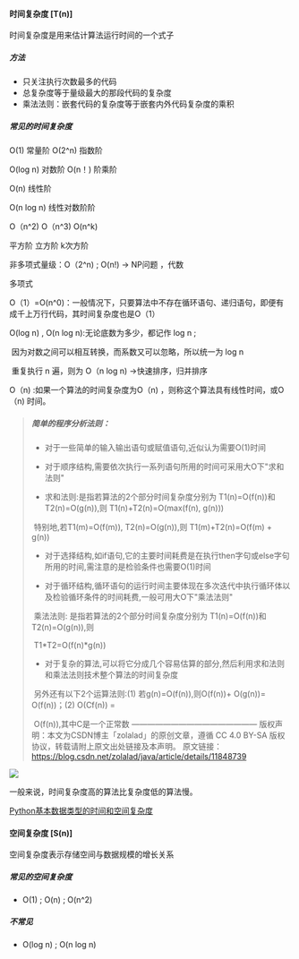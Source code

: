 ####  时间复杂度   [T(n)]

时间复杂度是用来估计算法运行时间的一个式子

##### 方法

+ 只关注执行次数最多的代码
+ 总复杂度等于量级最大的那段代码的复杂度
+ 乘法法则：嵌套代码的复杂度等于嵌套内外代码复杂度的乘积



##### 常见的时间复杂度



O(1)             常量阶                                                       O(2^n)   指数阶

O(log n)       对数阶                                                       O(n！)   阶乘阶

O(n)             线性阶                                                       

O(n log n)   线性对数阶阶                                                       

O（n^2)       O（n^3)       O(n^k)

平方阶          立方阶          k次方阶



非多项式量级：O（2^n)   ;   O(n!)               →       NP问题  ，代数

多项式



O（1）=O(n^0)：一般情况下，只要算法中不存在循环语句、递归语句，即便有成千上万行代码，其时间复杂度也是O（1）

O(log n)  ,  O(n log n):无论底数为多少，都记作 log n ;

​                                     因为对数之间可以相互转换，而系数又可以忽略，所以统一为 log  n

​                                     重复执行 n 遍，则为 O（n log n) →快速排序，归并排序

O（n) :如果一个算法的时间复杂度为O（n) ，则称这个算法具有线性时间，或O（n) 时间。



> ##### 简单的程序分析法则：
>
> - 对于一些简单的输入输出语句或赋值语句,近似认为需要O(1)时间
>
> - 对于顺序结构,需要依次执行一系列语句所用的时间可采用大O下"求和法则"
>
> - 求和法则:是指若算法的2个部分时间复杂度分别为 T1(n)=O(f(n))和 T2(n)=O(g(n)),则 T1(n)+T2(n)=O(max(f(n), g(n)))
>
> ​       特别地,若T1(m)=O(f(m)), T2(n)=O(g(n)),则 T1(m)+T2(n)=O(f(m) + g(n))
>
> - 对于选择结构,如if语句,它的主要时间耗费是在执行then字句或else字句所用的时间,需注意的是检验条件也需要O(1)时间
>
> - 对于循环结构,循环语句的运行时间主要体现在多次迭代中执行循环体以及检验循环条件的时间耗费,一般可用大O下"乘法法则"
>
> ​       乘法法则: 是指若算法的2个部分时间复杂度分别为 T1(n)=O(f(n))和 T2(n)=O(g(n)),则  
>
> ​       T1*T2=O(f(n)*g(n))
>
> - 对于复杂的算法,可以将它分成几个容易估算的部分,然后利用求和法则和乘法法则技术整个算法的时间复杂度
>
> ​      另外还有以下2个运算法则:(1) 若g(n)=O(f(n)),则O(f(n))+ O(g(n))= O(f(n))；(2) O(Cf(n)) =   
>
> ​      O(f(n)),其中C是一个正常数
> ————————————————
> 版权声明：本文为CSDN博主「zolalad」的原创文章，遵循 CC 4.0 BY-SA 版权协议，转载请附上原文出处链接及本声明。
> 原文链接：https://blog.csdn.net/zolalad/java/article/details/11848739





![](C:\Users\LCWX\Desktop\1586049886(1).png)



一般来说，时间复杂度高的算法比复杂度低的算法慢。

[Python基本数据类型的时间和空间复杂度](https://blog.csdn.net/qq_38882327/article/details/89203949?depth_1-utm_source=distribute.pc_relevant.none-task-blog-BlogCommendFromBaidu-1&utm_source=distribute.pc_relevant.none-task-blog-BlogCommendFromBaidu-1)





#### 空间复杂度   [S(n)]

空间复杂度表示存储空间与数据规模的增长关系



##### 常见的空间复杂度

+ O(1)  ;  O(n)  ;  O(n^2)

##### 不常见

+ O(log n)  ;  O(n log n)